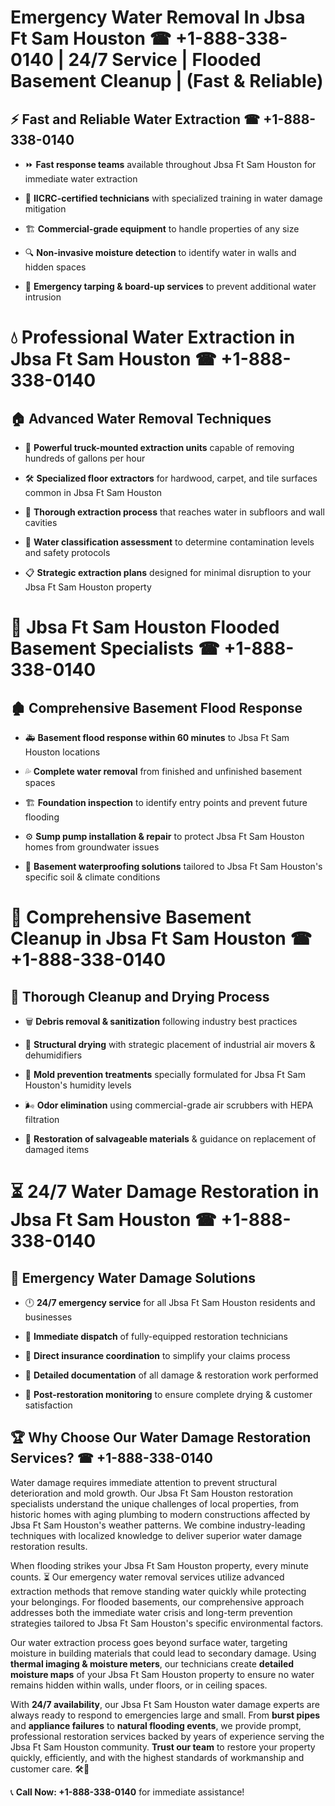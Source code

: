 # Emergency Water Removal In Jbsa Ft Sam Houston ☎ +1-888-338-0140 | 24/7 Service | Flooded Basement Cleanup | (Fast & Reliable)  

## ⚡ Fast and Reliable Water Extraction ☎ +1-888-338-0140  
- ⏩ **Fast response teams** available throughout Jbsa Ft Sam Houston for immediate water extraction  
- 🏅 **IICRC-certified technicians** with specialized training in water damage mitigation  
- 🏗️ **Commercial-grade equipment** to handle properties of any size  
- 🔍 **Non-invasive moisture detection** to identify water in walls and hidden spaces  
- 🛑 **Emergency tarping & board-up services** to prevent additional water intrusion  

# 💧 Professional Water Extraction in Jbsa Ft Sam Houston ☎ +1-888-338-0140  

## 🏠 Advanced Water Removal Techniques  
- 🚛 **Powerful truck-mounted extraction units** capable of removing hundreds of gallons per hour  
- 🛠️ **Specialized floor extractors** for hardwood, carpet, and tile surfaces common in Jbsa Ft Sam Houston  
- 📏 **Thorough extraction process** that reaches water in subfloors and wall cavities  
- 🧪 **Water classification assessment** to determine contamination levels and safety protocols  
- 📋 **Strategic extraction plans** designed for minimal disruption to your Jbsa Ft Sam Houston property  

# 🌊 Jbsa Ft Sam Houston Flooded Basement Specialists ☎ +1-888-338-0140  

## 🏚️ Comprehensive Basement Flood Response  
- 🚑 **Basement flood response within 60 minutes** to Jbsa Ft Sam Houston locations  
- 💦 **Complete water removal** from finished and unfinished basement spaces  
- 🏗️ **Foundation inspection** to identify entry points and prevent future flooding  
- ⚙️ **Sump pump installation & repair** to protect Jbsa Ft Sam Houston homes from groundwater issues  
- 🌱 **Basement waterproofing solutions** tailored to Jbsa Ft Sam Houston's specific soil & climate conditions  

# 🧹 Comprehensive Basement Cleanup in Jbsa Ft Sam Houston ☎ +1-888-338-0140  

## 🔄 Thorough Cleanup and Drying Process  
- 🗑️ **Debris removal & sanitization** following industry best practices  
- 💨 **Structural drying** with strategic placement of industrial air movers & dehumidifiers  
- 🦠 **Mold prevention treatments** specially formulated for Jbsa Ft Sam Houston's humidity levels  
- 🌬️ **Odor elimination** using commercial-grade air scrubbers with HEPA filtration  
- 🔧 **Restoration of salvageable materials** & guidance on replacement of damaged items  

# ⏳ 24/7 Water Damage Restoration in Jbsa Ft Sam Houston ☎ +1-888-338-0140  

## 🚀 Emergency Water Damage Solutions  
- 🕛 **24/7 emergency service** for all Jbsa Ft Sam Houston residents and businesses  
- 🚒 **Immediate dispatch** of fully-equipped restoration technicians  
- 🏦 **Direct insurance coordination** to simplify your claims process  
- 📜 **Detailed documentation** of all damage & restoration work performed  
- 🔎 **Post-restoration monitoring** to ensure complete drying & customer satisfaction  

## 🏆 Why Choose Our Water Damage Restoration Services? ☎ +1-888-338-0140  
Water damage requires immediate attention to prevent structural deterioration and mold growth. Our Jbsa Ft Sam Houston restoration specialists understand the unique challenges of local properties, from historic homes with aging plumbing to modern constructions affected by Jbsa Ft Sam Houston's weather patterns. We combine industry-leading techniques with localized knowledge to deliver superior water damage restoration results.  

When flooding strikes your Jbsa Ft Sam Houston property, every minute counts. ⏳ Our emergency water removal services utilize advanced extraction methods that remove standing water quickly while protecting your belongings. For flooded basements, our comprehensive approach addresses both the immediate water crisis and long-term prevention strategies tailored to Jbsa Ft Sam Houston's specific environmental factors.  

Our water extraction process goes beyond surface water, targeting moisture in building materials that could lead to secondary damage. Using **thermal imaging & moisture meters**, our technicians create **detailed moisture maps** of your Jbsa Ft Sam Houston property to ensure no water remains hidden within walls, under floors, or in ceiling spaces.  

With **24/7 availability**, our Jbsa Ft Sam Houston water damage experts are always ready to respond to emergencies large and small. From **burst pipes** and **appliance failures** to **natural flooding events**, we provide prompt, professional restoration services backed by years of experience serving the Jbsa Ft Sam Houston community. **Trust our team** to restore your property quickly, efficiently, and with the highest standards of workmanship and customer care. 🛠️💪  

📞 **Call Now: +1-888-338-0140** for immediate assistance!
